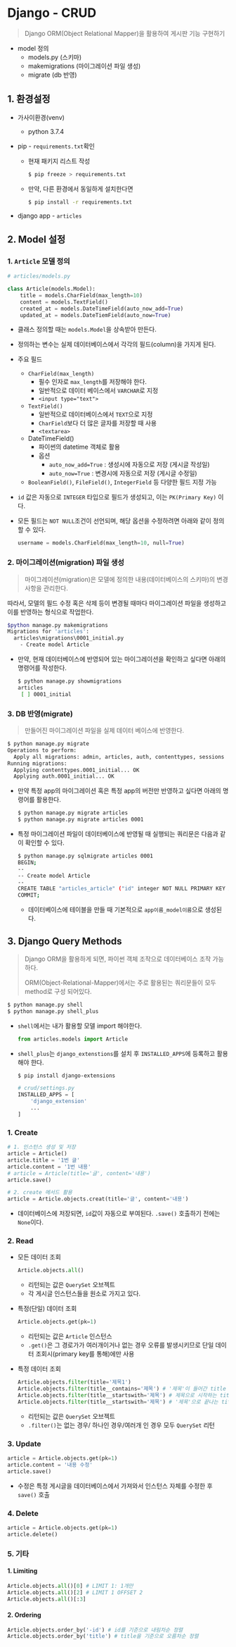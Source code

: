 # Django - CRUD

> Django ORM(Object Relational Mapper)을 활용하여 게시판 기능 구현하기

* model 정의
  * models.py (스키마)
  * makemigrations (마이그레이션 파일 생성)
  * migrate (db 반영)



## 1. 환경설정

* 가사이환경(venv)

  * python 3.7.4

* pip - `requirements.txt`확인

  * 현재 패키지 리스트 작성

    ```bash
    $ pip freeze > requirements.txt
    ```

  * 만약, 다른 환경에서 동일하게 설치한다면

    ```bash
    $ pip install -r requirements.txt
    ```

* django app - `articles`



## 2. Model 설정

### 1. `Article` 모델 정의

```python
# articles/models.py

class Article(models.Model):
    title = models.CharField(max_length=10)
    content = models.TextField()
    created_at = models.DateTimeField(auto_now_add=True)
    updated_at = models.DateTiemField(auto_now=True)
```

* 클래스 정의할 때는 `models.Model`을 상속받아 만든다.

* 정의하는 변수는 실제 데이터베이스에서 각각의 필드(column)을 가지게 된다.

* 주요 필드

  * `CharField(max_length)` 
    * 필수 인자로 `max_length`를 저장해야 한다.
    * 일반적으로 데이터 베이스에서 `VARCHAR`로 지정
    * `<input type="text">`
  * `TextField()`
    * 일반적으로 데이터베이스에서 `TEXT`으로 지정
    * `CharField`보다 더 많은 글자를 저장할 때 사용
    * `<textarea>`
  * DateTimeField()
    * 파이썬의 datetime 객체로 활용
    * 옵션
      * `auto_now_add=True` : 생성시에 자동으로 저장 (게시글 작성일)
      * `auto_now=True` : 변경시에 자동으로 저장 (게시글 수정일)
  * `BooleanField()`, `FileField()`, `IntegerField` 등 다양한 필드 지정 가능

* `id` 값은 자동으로 `INTEGER` 타입으로 필드가 생성되고, 이는 `PK(Primary Key)` 이다.

* 모든 필드는 `NOT NULL`조건이 선언되며, 해당 옵션을 수정하려면 아래와 같이 정의할 수 있다.

  ```PYTHON
  username = models.CharField(max_length=10, null=True)
  ```



### 2. 마이그레이션(migration) 파일 생성

> 마이그레이션(migration)은 모델에 정의한 내용(데이터베이스의 스키마)의 변경사항을 관리한다.

따라서, 모델의 필드 수정 혹은 삭제 등이 변경될 때마다 마이그레이션 파일을 생성하고 이를 반영하는 형식으로 작업한다.

```bash
$python manage.py makemigrations
Migrations for 'articles':
  articles\migrations\0001_initial.py
    - Create model Article
```

* 만약, 현재 데이터베이스에 반영되어 있는 마이그레이션을 확인하고 싶다면 아래의 명령어를 작성한다.

  ```bash
  $ python manage.py showmigrations
  articles
   [ ] 0001_initial
  ```



### 3. DB 반영(migrate)

> 만들어진 마이그레이션 파일을 실제 데이터 베이스에 반영한다.

```bash
$ python manage.py migrate
Operations to perform:
  Apply all migrations: admin, articles, auth, contenttypes, sessions
Running migrations:
  Applying contenttypes.0001_initial... OK
  Applying auth.0001_initial... OK
```

* 만약 특정 app의 마이그레이션 혹은 특정 app의 버전만 반영하고 싶다면 아래의 명령어를 활용한다.

  ```bash
  $ python manage.py migrate articles
  $ python manage.py migrate articles 0001
  ```

* 특정 마이그레이션 파일이 데이터베이스에 반영될 때 실행되는 쿼리문은 다음과 같이 확인할 수 있다.

  ```bash
  $ python manage.py sqlmigrate articles 0001
  BEGIN;
  --
  -- Create model Article
  --
  CREATE TABLE "articles_article" ("id" integer NOT NULL PRIMARY KEY AUTOINCREMENT, "title" varchar(10) NOT NULL, "content" text NOT NULL, "created_at" datetime NOT NULL, "updated_at" datetime NOT NULL);
  COMMIT;
  ```

  * 데이터베이스에 테이블을 만들 때 기본적으로 `app이름_model이름`으로 생성된다.

  

## 3. Django Query Methods

> Django ORM을 활용하게 되면, 파이썬 객체 조작으로 데이터베이스 조작 가능하다.
>
> ORM(Object-Relational-Mapper)에서는 주로 활용된는 쿼리문들이 모두 method로 구성 되어있다.

```bash
$ python manage.py shell
$ python manage.py shell_plus
```

* `shell`에서는 내가 활용할 모델 import 해야한다.

  ```python
  from articles.models import Article
  ```

* `shell_plus`는 `django_extenstions`를 설치 후 `INSTALLED_APPS`에 등록하고 활용해야 한다.

  ```bash
  $ pip install django-extensions
  ```

  ```python
  # crud/settings.py
  INSTALLED_APPS = [
      'django_extension'
      ...
  ]
  ```

  

### 1. Create

```python
# 1. 인스턴스 생성 및 저장
article = Article()
article.title = '1번 글'
article.content = '1번 내용'
# article = Article(title='글', content='내용')
article.save()

# 2. create 메서드 활용
article = Article.objects.creat(title='글', content='내용')
```

* 데이터베이스에 저장되면, `id`값이 자동으로 부여된다. `.save()` 호출하기 전에는 `None`이다.



### 2. Read

* 모든 데이터 조회

  ```python
  Article.objects.all()
  ```

  * 리턴되는 값은 `QuerySet` 오브젝트
  * 각 게시글 인스턴스들을 원소로 가지고 있다.

* 특정(단일) 데이터 조회

  ```python
  Article.objects.get(pk=1)
  ```

  * 리턴되는 값은 `Article` 인스턴스
  * `.get()`은 그 경로가가 여러개이거나 없는 경우 오류를 발생시키므로 단일 데이터 조회시(primary key를 통해)에만 사용

* 특정 데이터 조회

  ```python
  Article.objects.filter(title='제목1')
  Article.objects.filter(title__contains='제목') # '제목'이 들어간 title
  Article.objects.filter(title__startswith='제목') # 제목으로 시작하는 title
  Article.objects.filter(title__startswith='제목') # '제목'으로 끝나는 title
  ```

  * 리턴되는 값은 `QuerySet` 오브젝트
  * `.filter()`는 없는 경우/ 하나인 경우/여러개 인 경우 모두 `QuerySet` 리턴



### 3. Update

```python
article = Article.objects.get(pk=1)
article.content = '내용 수정'
article.save()
```

* 수정은 특정 게시글을 데이터베이스에서 가져와서 인스턴스 자체를 수정한 후 `save()` 호출



### 4. Delete

```python
article = Article.objects.get(pk=1)
article.delete()
```



### 5. 기타

#### 1. Limiting

```python
Article.objects.all()[0] # LIMIT 1: 1개만
Article.objects.all()[2] # LIMIT 1 OFFSET 2
Article.objects.all()[:3]
```



#### 2. Ordering

```python
Article.objects.order_by('-id') # id를 기준으로 내림차순 정렬
Article.objects.order_by('title') # title을 기준으로 오름차순 정렬
```

